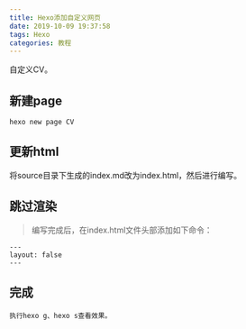 ```yaml
---
title: Hexo添加自定义网页
date: 2019-10-09 19:37:58
tags: Hexo
categories: 教程
---
```

自定义CV。
<!-- more -->
## 新建page
```
hexo new page CV
```

## 更新html
将source目录下生成的index.md改为index.html，然后进行编写。

## 跳过渲染
> 编写完成后，在index.html文件头部添加如下命令：

```
---
layout: false
---
```

## 完成
```
执行hexo g、hexo s查看效果。
```